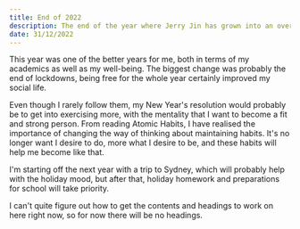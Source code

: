 ```yaml
---
title: End of 2022
description: The end of the year where Jerry Jin has grown into an overlord.
date: 31/12/2022
---
```


This year was one of the better years for me, both in terms of my academics as well as my well-being. The biggest change was probably the end of lockdowns, being free for the whole year certainly improved my social life.

Even though I rarely follow them, my New Year's resolution would probably be to get into exercising more, with the mentality that I want to become a fit and strong person. From reading <CustomLink href="https://jamesclear.com/atomic-habits">Atomic Habits</CustomLink>, I have realised the importance of changing the way of thinking about maintaining habits. It's no longer want I desire to do, more what I desire to be, and these habits will help me become like that.

I'm starting off the next year with a trip to Sydney, which will probably help with the holiday mood, but after that, holiday homework and preparations for school will take priority.

I can't quite figure out how to get the contents and headings to work on here right now, so for now there will be no headings.